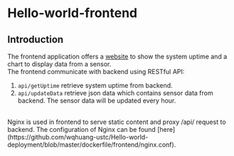 # Hello-world-frontend
## Introduction
The frontend application offers a [website](http://34.245.28.220:31009/) to show the system uptime and a chart to display data from a sensor.<br/>
The frontend communicate with backend using RESTful API:
1. `api/getUptime` retrieve system uptime from backend.
2. `api/updateData` retrieve json data which contains sensor data from backend. The sensor data will be updated every hour.
<br/>
Nginx is used in frontend to serve static content and proxy /api/ request to backend. The configuration of Nginx can be found [here](https://github.com/wqhuang-ustc/Hello-world-deployment/blob/master/dockerfile/frontend/nginx.conf).
